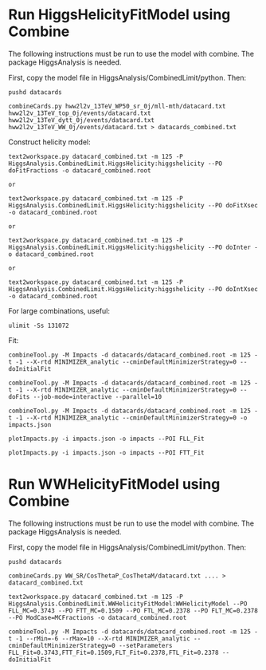 # Run HiggsHelicityFitModel using Combine

The following instructions must be run to use the model with combine. The package HiggsAnalysis is needed.

First, copy the model file in HiggsAnalysis/CombinedLimit/python. Then:

```
pushd datacards

combineCards.py hww2l2v_13TeV_WP50_sr_0j/mll-mth/datacard.txt hww2l2v_13TeV_top_0j/events/datacard.txt hww2l2v_13TeV_dytt_0j/events/datacard.txt hww2l2v_13TeV_WW_0j/events/datacard.txt > datacards_combined.txt
```

Construct helicity model:

```
text2workspace.py datacard_combined.txt -m 125 -P HiggsAnalysis.CombinedLimit.HiggsHelicity:higgshelicity --PO doFitFractions -o datacard_combined.root

or 

text2workspace.py datacard_combined.txt -m 125 -P HiggsAnalysis.CombinedLimit.HiggsHelicity:higgshelicity --PO doFitXsec -o datacard_combined.root

or 

text2workspace.py datacard_combined.txt -m 125 -P HiggsAnalysis.CombinedLimit.HiggsHelicity:higgshelicity --PO doInter -o datacard_combined.root

or 

text2workspace.py datacard_combined.txt -m 125 -P HiggsAnalysis.CombinedLimit.HiggsHelicity:higgshelicity --PO doIntXsec -o datacard_combined.root
```

For large combinations, useful:

```
ulimit -Ss 131072
```

Fit:

```
combineTool.py -M Impacts -d datacards/datacard_combined.root -m 125 -t -1 --X-rtd MINIMIZER_analytic --cminDefaultMinimizerStrategy=0 --doInitialFit

combineTool.py -M Impacts -d datacards/datacard_combined.root -m 125 -t -1 --X-rtd MINIMIZER_analytic --cminDefaultMinimizerStrategy=0 --doFits --job-mode=interactive --parallel=10

combineTool.py -M Impacts -d datacards/datacard_combined.root -m 125 -t -1 --X-rtd MINIMIZER_analytic --cminDefaultMinimizerStrategy=0 -o impacts.json

plotImpacts.py -i impacts.json -o impacts --POI FLL_Fit

plotImpacts.py -i impacts.json -o impacts --POI FTT_Fit
```



# Run WWHelicityFitModel using Combine

The following instructions must be run to use the model with combine. The package HiggsAnalysis is needed.

First, copy the model file in HiggsAnalysis/CombinedLimit/python. Then:

```
pushd datacards

combineCards.py WW_SR/CosThetaP_CosThetaM/datacard.txt .... > datacard_combined.txt

text2workspace.py datacard_combined.txt -m 125 -P HiggsAnalysis.CombinedLimit.WWHelicityFitModel:WWHelicityModel --PO FLL_MC=0.3743 --PO FTT_MC=0.1509 --PO FTL_MC=0.2378 --PO FLT_MC=0.2378 --PO ModCase=MCFractions -o datacard_combined.root

combineTool.py -M Impacts -d datacards/datacard_combined.root -m 125 -t -1 --rMin=-6 --rMax=10 --X-rtd MINIMIZER_analytic --cminDefaultMinimizerStrategy=0 --setParameters FLL_Fit=0.3743,FTT_Fit=0.1509,FLT_Fit=0.2378,FTL_Fit=0.2378 --doInitialFit
```



